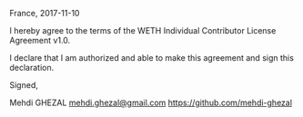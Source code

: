 France, 2017-11-10

I hereby agree to the terms of the WETH Individual Contributor License Agreement v1.0.

I declare that I am authorized and able to make this agreement and sign this declaration.

Signed,

Mehdi GHEZAL mehdi.ghezal@gmail.com https://github.com/mehdi-ghezal
